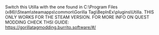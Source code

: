 Switch this Utilla with the one found in C:\Program Files (x86)\Steam\steamapps\common\Gorilla Tag\BepInEx\plugins\Utilla. THIS ONLY WORKS FOR THE STEAM VERSION. FOR MORE INFO ON QUEST MODDING CHECK THSI GUIDE: https://gorillatagmodding.burrito.software/#/
